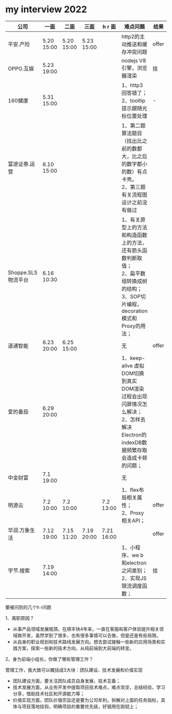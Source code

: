# my interview 2022

| 公司               | 一面       | 二面       | 三面       | h r 面     | 难点问题                                                     | 结果  |
| ------------------ | ---------- | ---------- | ---------- | ---------- | ------------------------------------------------------------ | ----- |
| 平安.产险          | 5.20 15:00 | 5.20 15:00 | 5.23 15:00 |            | http2的主动推送和缓存冲突问题                                | offer |
| OPPO.互娱          | 5.23 19:00 |            |            |            | nodejs V8引擎，浏览器渲染                                    | 挂    |
| 160健康            | 5.31 15:00 |            |            |            | 1、http3回答错了；<br />2、tooltip提示跟随光标位置处理       | -     |
| 富途证券.运营      | 6.10 15:00 |            |            |            | 1、第二题算法题目（找出比之前的数都大，比之后的数字都小的数）有点卡壳。<br />2、第三题有关流程图设计之前没有做过 |       |
| Shoppe.SLS物流平台 | 6.16 10:30 |            |            |            | 1、有关原型上的方法和构造函数上的方法，还有箭头函数判断取值；<br />2、扁平数组转换成树的结构；<br />3、SOP切片编程，decoration模式和Proxy的用法； |       |
| 道通智能           | 6.23 20:00 | 6.25 15:00 |            |            | 无                                                           | offer |
| 爱的番茄           | 6.29 20:00 |            |            |            | 1、keep-alive 虚拟DOM切换到真实DOM渲染过程会出现闪屏情况怎么解决；<br />2、怎样去解决Electron的indexDB数据频繁存取会造成卡顿的问题； |       |
| 中金财富           | 7.1 19:00  |            |            |            | 无                                                           |       |
| 明源云             | 7.2 10:00  | 7.2 10:00  |            | 7.2 13:00  | 1、flex布局相关属性；<br />2、Proxy相关API；                 | offer |
| 华润.万象生活      | 7.12 19:00 | 7.15 11:20 | 7.19 20:00 | 7.21 16:00 |                                                              | offer |
| 字节.搜索          | 7.19 14:00 |            |            |            | 1、小程序、we b和electron之间差别；<br />2、实现JS限流调度函数； | 挂    |



要被问到的几个h r问题

1、离职原因？

- 从事产品领域发展瓶颈。在顺丰快4年来，一直在客服和客户体验提升相关领域做开发，虽然学到了很多，也有很多事情可以去做，但是还是有些局限。
- 从自身的职业规划和技术路线发展方向。想去尝试接触一些新的应用场景和实践方案，探索一些新的技术方向，从纯前端到大前端的转变。

2、身为前端小组长，你做了哪些管理工作？

管理工作，我大致可以概括成3大块：团队建设、技术发展和价值实现

- 团队建设方面，要关注团队成员自身发展，技术互备；
- 技术发展方面，从业务开发中提取项目技术难点，难点攻坚，总结经验，学习分享，借助技术社区和开源能力等；
- 价值实现方面，团队价值宗旨还是要为公司牟利，拆解对上面的任务指标，具体与项目落地挂钩，明确项目的重要优先级，好钢用在刚韧上；
